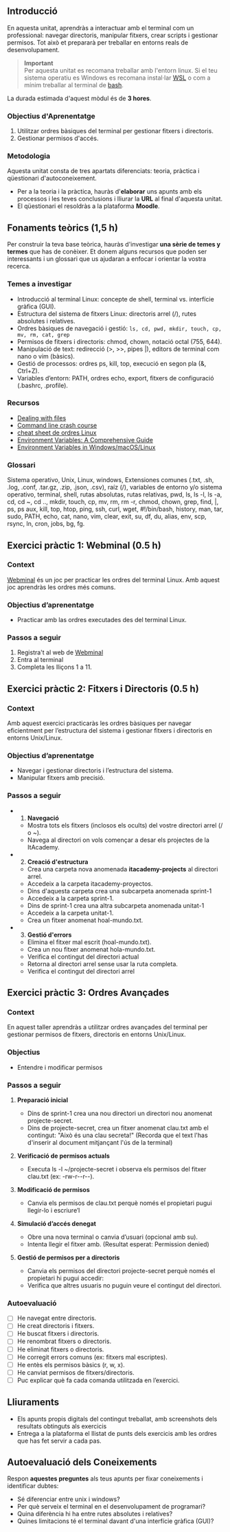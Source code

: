 ## Introducció 

En aquesta unitat, aprendràs a interactuar amb el terminal com un professional: navegar directoris, manipular fitxers, crear scripts i gestionar permisos. Tot això et prepararà per treballar en entorns reals de desenvolupament.

> **Important**  
> Per aquesta unitat es recomana treballar amb l'entorn linux. Si el teu sistema operatiu es Windows es recomana instal·lar [WSL](https://learn.microsoft.com/es-es/windows/wsl/install) o com a mínim treballar al terminal de [bash](https://git-scm.com/downloads).  

La durada estimada d'aquest mòdul és de **3 hores**.  

### Objectius d'Aprenentatge
1. Utilitzar ordres bàsiques del terminal per gestionar fitxers i directoris.
2. Gestionar permisos d'accés.

### Metodologia  
Aquesta unitat consta de tres apartats diferenciats: teoria, pràctica i qüestionari d'autoconeixement.  

- Per a la teoria i la pràctica, hauràs d'**elaborar** uns apunts amb els processos i les teves conclusions i lliurar la **URL** al final d'aquesta unitat.  
- El qüestionari el resoldràs a la plataforma **Moodle**. 

## Fonaments teòrics (1,5 h) 
Per construir la teva base teòrica, hauràs d'investigar **una sèrie de temes y termes** que has de conèixer. Et donem alguns recursos que poden ser interessants i un glossari que us ajudaran a enfocar i orientar la vostra recerca. 

### Temes a investigar

- Introducció al terminal Linux: concepte de shell, terminal vs. interfície gràfica (GUI).
- Estructura del sistema de fitxers Linux: directoris arrel (/), rutes absolutes i relatives.
- Ordres bàsiques de navegació i gestió: `ls, cd, pwd, mkdir, touch, cp, mv, rm, cat, grep`
- Permisos de fitxers i directoris: chmod, chown, notació octal (755, 644).
- Manipulació de text: redirecció (>, >>, pipes |), editors de terminal com nano o vim (bàsics).
- Gestió de processos: ordres ps, kill, top, execució en segon pla (&, Ctrl+Z).
- Variables d’entorn: PATH, ordres echo, export, fitxers de configuració (.bashrc, .profile).

### Recursos

- [Dealing with files](https://developer.mozilla.org/en-US/docs/Learn_web_development/Getting_started/Environment_setup/Dealing_with_files)
- [Command line crash course](https://developer.mozilla.org/en-US/docs/Learn_web_development/Getting_started/Environment_setup/Command_line)
- [cheat sheet de ordres Linux](https://cheatography.com/jonathan992/cheat-sheets/gnu-linux-command-spanish/)
- [Environment Variables: A Comprehensive Guide](https://dev.to/pizofreude/environment-variables-a-comprehensive-guide-34dg)
- [Environment Variables in Windows/macOS/Linux](https://www3.ntu.edu.sg/home/ehchua/programming/howto/Environment_Variables.html)

### Glossari

Sistema operativo, Unix, Linux, windows, Extensiones comunes (.txt, .sh, .log, .conf, .tar.gz, .zip, .json, .csv), raíz (/), variables de entorno y/o sistema operativo, terminal, shell, rutas absolutas, rutas relativas, pwd, ls, ls -l, ls -a, cd, cd ~, cd .., mkdir, touch, cp, mv, rm, rm -r, chmod, chown, grep, find, |, ps, ps aux, kill, top, htop, ping, ssh, curl, wget, #!/bin/bash, history, man, tar, sudo, PATH, echo, cat, nano, vim, clear, exit, su, df, du, alias, env, scp, rsync, ln, cron, jobs, bg, fg.

## Exercici pràctic 1: Webminal (0.5 h)

### Context
[Webminal](https://www.webminal.org/) és un joc per practicar les ordres del terminal Linux. Amb aquest joc aprendràs les ordres més comuns.

### Objectius d’aprenentatge
- Practicar amb las ordres executades des del terminal Linux.

### Passos a seguir
1. Registra't al web de [Webminal](https://www.webminal.org/)
2. Entra al terminal
3. Completa les lliçons 1 a 11.

## Exercici pràctic 2: Fitxers i Directoris (0.5 h)

### Context
Amb aquest exercici practicaràs les ordres bàsiques per navegar eficientment per l’estructura del sistema i gestionar fitxers i directoris en entorns Unix/Linux. 

### Objectius d’aprenentatge
- Navegar i gestionar directoris i l’estructura del sistema.
- Manipular fitxers amb precisió.

### Passos a seguir
- 1. **Navegació**
    - Mostra tots els fitxers (inclosos els ocults) del vostre directori arrel (/ o ~).
    - Navega al directori on vols començar a desar els projectes de la ItAcademy.
- 2. **Creació d'estructura**
    - Crea una carpeta nova anomenada **itacademy-projects** al directori arrel.
    - Accedeix a la carpeta itacademy-proyectos.
    - Dins d'aquesta carpeta crea una subcarpeta anomenada sprint-1
    - Accedeix a la carpeta sprint-1.
    - Dins de sprint-1 crea una altra subcarpeta anomenada unitat-1
    - Accedeix a la carpeta unitat-1.
    - Crea un fitxer anomenat hoal-mundo.txt.
- 3. **Gestió d'errors**
    - Elimina el fitxer mal escrit (hoal-mundo.txt).
    - Crea un nou fitxer anomenat hola-mundo.txt.
    - Verifica el contingut del directori actual
    - Retorna al directori arrel sense usar la ruta completa.
    - Verifica el contingut del directori arrel

## Exercici pràctic 3:  Ordres Avançades

### Context
En aquest taller aprendràs a utilitzar ordres avançades del terminal per gestionar permisos de fitxers, directoris en entorns Unix/Linux.

### Objectius
- Entendre i modificar permisos 

### Passos a seguir

1. **Preparació inicial**
    - Dins de sprint-1 crea una nou directori un directori nou anomenat projecte-secret.
    - Dins de projecte-secret, crea un fitxer anomenat clau.txt amb el contingut: "Això és una clau secreta!" (Recorda que el text l'has d'inserir al document mitjançant l'ús de la terminal)

2. **Verificació de permisos actuals**
    - Executa ls -l ~/projecte-secret i observa els permisos del fitxer clau.txt (ex:   -rw-r--r--).

3. **Modificació de permisos**
    - Canvia els permisos de clau.txt perquè només el propietari pugui llegir-lo i escriure’l

4. **Simulació d’accés denegat**
    - Obre una nova terminal o canvia d’usuari (opcional amb su).
    - Intenta llegir el fitxer amb. (Resultat esperat: Permission denied)

5. **Gestió de permisos per a directoris**
    - Canvia els permisos del directori projecte-secret perquè només el propietari hi pugui accedir:
    - Verifica que altres usuaris no puguin veure el contingut del directori.

### Autoevaluació
- [ ] He navegat entre directoris.  
- [ ] He creat directoris i fitxers. 
- [ ] He buscat fitxers i directoris.
- [ ] He renombrat fitxers o directoris.
- [ ] He eliminat fitxers o directoris.
- [ ] He corregit errors comuns (ex: fitxers mal escriptes). 
- [ ] He entès els permisos bàsics (r, w, x).
- [ ] He canviat permisos de fitxers/directoris.
- [ ] Puc explicar què fa cada comanda utilitzada en l’exercici.

## Lliuraments

- Els apunts propis digitals del contingut treballat, amb screenshots dels resultats obtinguts als exercicis
- Entrega a la plataforma el llistat de punts dels exercicis amb les ordres que has fet servir a cada pas.

## Autoevaluació dels Coneixements

Respon **aquestes preguntes** als teus apunts per fixar coneixements i identificar dubtes:  

- Sé diferenciar entre unix i windows?
- Per què serveix el terminal en el desenvolupament de programari?
- Quina diferència hi ha entre rutes absolutes i relatives?
- Quines limitacions té el terminal davant d'una interfície gràfica (GUI)?